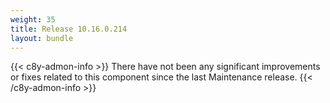 ```yaml
---
weight: 35
title: Release 10.16.0.214
layout: bundle
---
```


<!--10.16.0.206-10.16.0.214-->

{{< c8y-admon-info >}}
There have not been any significant improvements or fixes related to this component since the last Maintenance release.
{{< /c8y-admon-info >}}
